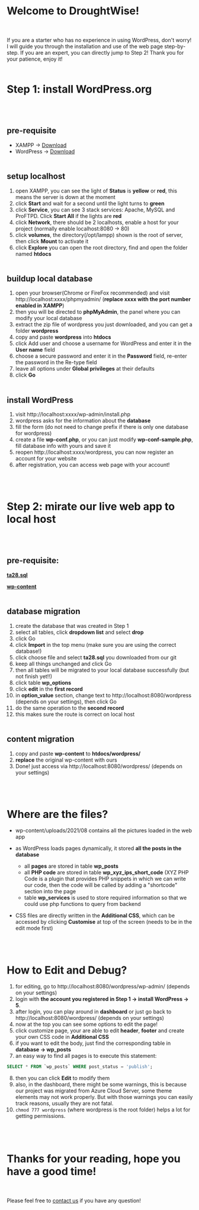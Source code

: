 # Welcome to DroughtWise!
<br></br>
If you are a starter who has no experience in using WordPress, don't worry! I will guide you through the installation and use of the web page step-by-step. If you are an expert, you can directly jump to Step 2! Thank you for your patience, enjoy it!
<br></br>

# Step 1: install WordPress.org
<br></br>

## pre-requisite
- XAMPP -> [Download](https://www.apachefriends.org/download.html)
- WordPress -> [Download](https://wordpress.org/)
<br></br>

## setup localhost
1. open XAMPP, you can see the light of **Status** is **yellow** or **red**, this means the server is down at the moment
2. click **Start** and wait for a second until the light turns to **green**
3. click **Service**, you can see 3 stack services: Apache, MySQL and ProFTPD. Click **Start All** if the lights are **red**
4. click **Network**, there should be 2 localhosts, enable a host for your project (normally enable localhost:8080 -> 80)
5. click **volumes**, the directory(/opt/lampp) shown is the root of server, then click **Mount** to activate it
6. click **Explore** you can open the root directory, find and open the folder named **htdocs**
<br></br>
## buildup local database
1. open your browser(Chrome or FireFox recommended) and visit http://localhost:xxxx/phpmyadmin/ (**replace xxxx with the port number enabled in XAMPP**)
2. then you will be directed to **phpMyAdmin**, the panel where you can modify your local database
3. extract the zip file of wordpress you just downloaded, and you can get a folder **wordpress**
4. copy and paste **wordpress** into **htdocs**
5. click Add user and choose a username for WordPress and enter it in the **User name** field
6. choose a secure password and enter it in the **Password** field, re-enter the password in the Re-type field
7. leave all options under **Global privileges** at their defaults
8. click **Go**
<br></br>
## install WordPress
1. visit http://localhost:xxxx/wp-admin/install.php
2. wordpress asks for the information about the **database**
3. fill the form (do not need to change prefix if there is only one database for wordpress)
4. create a file **wp-conf.php**, or you can just modify **wp-conf-sample.php**, fill database info with yours and save it
5. reopen http://localhost:xxxx/wordpress, you can now register an account for your website
6. after registration, you can access web page with your account!

<br></br>

# Step 2: mirate our live web app to local host
<br></br>

## pre-requisite:

[**ta28.sql**](https://github.com/VictorW010/DroughtWise/blob/main/ta28.sql)

[**wp-content**](https://github.com/VictorW010/DroughtWise/tree/main/wwwroot/wp-content)
<br></br>
## database migration

1. create the database that was created in Step 1
2. select all tables, click **dropdown list** and select **drop**
3. click Go
4. click **Import** in the top menu (make sure you are using the correct database!)
5. click choose file and select **ta28.sql** you downloaded from our git
6. keep all things unchanged and click Go
7. then all tables will be migrated to your local database successfully (but not finish yet!!)
8. click table **wp_options**
9. click **edit** in the **first record**
10. in **option_value** section, change text to http://localhost:8080/wordpress (depends on your settings), then click Go
11. do the same operation to the **second record**
12. this makes sure the route is correct on local host
<br></br>
## content migration
1. copy and paste **wp-content** to **htdocs/wordpress/**
2. **replace** the original wp-content with ours
3. Done! just access via http://localhost:8080/wordpress/ (depends on your settings)


<br></br>
# Where are the files?

- wp-content/uploads/2021/08 contains all the pictures loaded in the web app
- as WordPress loads pages dynamically, it stored **all the posts in the database**
  - all **pages** are stored in table **wp_posts**
  - all **PHP code** are stored in table **wp_xyz_ips_short_code** (XYZ PHP Code is a plugin that provides PHP snippets in which we can write our code, then the code will be called by adding a "shortcode" section into the page
  - table **wp_services** is used to store required information so that we could use php functions to query from backend

- CSS files are directly written in the **Additional CSS**, which can be accessed by clicking **Customise** at top of the screen (needs to be in the edit mode first)

<br></br>
# How to Edit and Debug?
1. for editing, go to http://localhost:8080/wordpress/wp-admin/ (depends on your settings)
2. login with **the account you registered in Step 1 -> install WordPress -> 5**.
3. after login, you can play around in **dashboard** or just go back to http://localhost:8080/wordpress/ (depends on your settings)
4. now at the top you can see some options to edit the page!
5. click customize page, your are able to edit **header**, **footer** and create your own CSS code in **Additional CSS**
6. if you want to edit the body, just find the corresponding table in **database -> wp_posts**
7. an easy way to find all pages is to execute this statement:
```sql
SELECT * FROM `wp_posts` WHERE post_status = 'publish';
```
8. then you can click **Edit** to modify them
9. also, in the dashboard, there might be some warnings, this is because our project was migrated from Azure Cloud Server, some theme elements may not work properly. But with those warnings you can easily track reasons, usually they are not fatal.
10. ```chmod 777 wordpress``` (where wordpress is the root folder) helps a lot for getting permissions.
<br></br>
<br></br>
# Thanks for your reading, hope you have a good time!
<br></br>
Please feel free to [contact us](https://mahara.infotech.monash.edu/group/view.php?id=1930) if you have any question!

